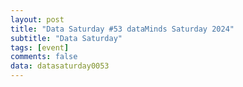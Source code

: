 ```yaml
---
layout: post
title: "Data Saturday #53 dataMinds Saturday 2024"
subtitle: "Data Saturday"
tags: [event]
comments: false
data: datasaturday0053
---
```

